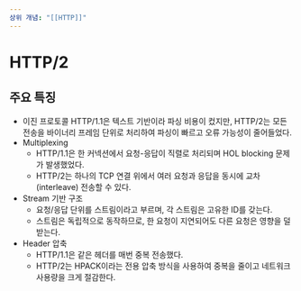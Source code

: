 ```yaml
---
상위 개념: "[[HTTP]]"
---
```

# HTTP/2

## 주요 특징

* 이진 프로토콜
  HTTP/1.1은 텍스트 기반이라 파싱 비용이 컸지만, HTTP/2는 모든 전송을 바이너리 프레임 단위로 처리하여 파싱이 빠르고 오류 가능성이 줄어들었다.
* Multiplexing
  * HTTP/1.1은 한 커넥션에서 요청-응답이 직렬로 처리되며 HOL blocking 문제가 발생했었다.
  * HTTP/2는 하나의 TCP 연결 위에서 여러 요청과 응답을 동시에 교차(interleave) 전송할 수 있다.
* Stream 기반 구조
	* 요청/응답 단위를 스트림이라고 부르며, 각 스트림은 고유한 ID를 갖는다.
	* 스트림은 독립적으로 동작하므로, 한 요청이 지연되어도 다른 요청은 영향을 덜 받는다.
* Header 압축
	* HTTP/1.1은 같은 헤더를 매번 중복 전송했다.
	* HTTP/2는 HPACK이라는 전용 압축 방식을 사용하여 중복을 줄이고 네트워크 사용량을 크게 절감한다.
